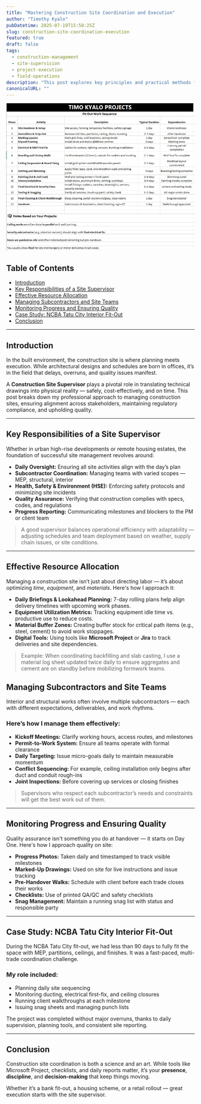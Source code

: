 ```yaml
---
title: "Mastering Construction Site Coordination and Execution"
author: "Timothy Kyalo"
pubDatetime: 2025-07-19T15:58:25Z
slug: construction-site-coordination-execution
featured: true
draft: false
tags:
  - construction-management
  - site-supervision
  - project-execution
  - field-operations
description: "This post explores key principles and practical methods for managing construction sites effectively, focusing on supervision, resource allocation, contractor coordination, and timely delivery of quality infrastructure."
canonicalURL: ""
---
```


![Fitoutsequence](/public/images/wrteb.JPG)

## Table of Contents
- [Introduction](#introduction)  
- [Key Responsibilities of a Site Supervisor](#key-responsibilities-of-a-site-supervisor)  
- [Effective Resource Allocation](#effective-resource-allocation)  
- [Managing Subcontractors and Site Teams](#managing-subcontractors-and-site-teams)  
- [Monitoring Progress and Ensuring Quality](#monitoring-progress-and-ensuring-quality)  
- [Case Study: NCBA Tatu City Interior Fit-Out](#case-study-ncba-tatu-city-interior-fit-out)  
- [Conclusion](#conclusion)  

---

## Introduction

In the built environment, the construction site is where planning meets execution. While architectural designs and schedules are born in offices, it’s in the field that delays, overruns, and quality issues manifest.

A **Construction Site Supervisor** plays a pivotal role in translating technical drawings into physical reality — safely, cost-effectively, and on time. This post breaks down my professional approach to managing construction sites, ensuring alignment across stakeholders, maintaining regulatory compliance, and upholding quality.

---

## Key Responsibilities of a Site Supervisor

Whether in urban high-rise developments or remote housing estates, the foundation of successful site management revolves around:

- **Daily Oversight:** Ensuring all site activities align with the day’s plan
- **Subcontractor Coordination:** Managing teams with varied scopes — MEP, structural, interior
- **Health, Safety & Environment (HSE):** Enforcing safety protocols and minimizing site incidents
- **Quality Assurance:** Verifying that construction complies with specs, codes, and regulations
- **Progress Reporting:** Communicating milestones and blockers to the PM or client team

> A good supervisor balances operational efficiency with adaptability — adjusting schedules and team deployment based on weather, supply chain issues, or site conditions.

---

## Effective Resource Allocation

Managing a construction site isn’t just about directing labor — it’s about optimizing *time*, *equipment*, and *materials*. Here's how I approach it:

- **Daily Briefings & Lookahead Planning:** 7-day rolling plans help align delivery timelines with upcoming work phases.
- **Equipment Utilization Metrics:** Tracking equipment idle time vs. productive use to reduce costs.
- **Material Buffer Zones:** Creating buffer stock for critical path items (e.g., steel, cement) to avoid work stoppages.
- **Digital Tools:** Using tools like **Microsoft Project** or **Jira** to track deliveries and site dependencies.

> Example: When coordinating backfilling and slab casting, I use a material log sheet updated twice daily to ensure aggregates and cement are on standby before mobilizing formwork teams.

## Managing Subcontractors and Site Teams

Interior and structural works often involve multiple subcontractors — each with different expectations, deliverables, and work rhythms.

### Here’s how I manage them effectively:

- **Kickoff Meetings:** Clarify working hours, access routes, and milestones  
- **Permit-to-Work System:** Ensure all teams operate with formal clearance  
- **Daily Targeting:** Issue micro-goals daily to maintain measurable momentum  
- **Conflict Sequencing:** For example, ceiling installation only begins after duct and conduit rough-ins  
- **Joint Inspections:** Before covering up services or closing finishes  

> Supervisors who respect each subcontractor’s needs and constraints will get the best work out of them.

---

## Monitoring Progress and Ensuring Quality

Quality assurance isn't something you do at handover — it starts on Day One. Here's how I approach quality on site:

- **Progress Photos:** Taken daily and timestamped to track visible milestones  
- **Marked-Up Drawings:** Used on site for live instructions and issue tracking  
- **Pre-Handover Walks:** Schedule with client before each trade closes their works  
- **Checklists:** Use of printed QA/QC and safety checklists  
- **Snag Management:** Maintain a running snag list with status and responsible party  

---

## Case Study: NCBA Tatu City Interior Fit-Out

During the NCBA Tatu City fit-out, we had less than 90 days to fully fit the space with MEP, partitions, ceilings, and finishes. It was a fast-paced, multi-trade coordination challenge.

### My role included:
- Planning daily site sequencing  
- Monitoring ducting, electrical first-fix, and ceiling closures  
- Running client walkthroughs at each milestone  
- Issuing snag sheets and managing punch lists  

The project was completed without major overruns, thanks to daily supervision, planning tools, and consistent site reporting.

---

## Conclusion

Construction site coordination is both a science and an art. While tools like Microsoft Project, checklists, and daily reports matter, it’s your **presence**, **discipline**, and **decision-making** that keep things moving.

Whether it’s a bank fit-out, a housing scheme, or a retail rollout — great execution starts with the site supervisor.
